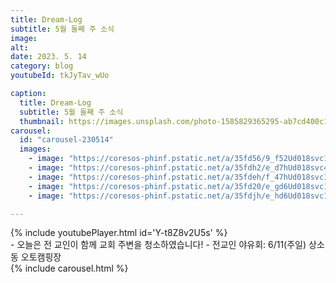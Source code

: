 ```yaml
---
title: Dream-Log
subtitle: 5월 둘째 주 소식
image:
alt: 
date: 2023. 5. 14
category: blog
youtubeId: tkJyTav_wUo

caption:
  title: Dream-Log  
  subtitle: 5월 둘째 주 소식
  thumbnail: https://images.unsplash.com/photo-1585829365295-ab7cd400c167?ixlib=rb-4.0.3&ixid=MnwxMjA3fDB8MHxwaG90by1wYWdlfHx8fGVufDB8fHx8&auto=format&fit=crop&w=2370&q=80
carousel:
  id: "carousel-230514"
  images:
    - image: "https://coresos-phinf.pstatic.net/a/35fd56/9_f52Ud018svc1car3gdv72ax5_hbjcak.jpg?type=e1920_std&cors=band"
    - image: "https://coresos-phinf.pstatic.net/a/35fdh2/e_d7hUd018svc450xbw0ev5um_hwao40.jpg?type=e1920_std&cors=band"
    - image: "https://coresos-phinf.pstatic.net/a/35fdeh/f_47hUd018svc1q7tec64miy1d_hwao40.jpg?type=e1920_std&cors=band"
    - image: "https://coresos-phinf.pstatic.net/a/35fd20/e_gd6Ud018svc1etcgh501e5uf_echkc.jpg?type=e1920_std&cors=band"
    - image: "https://coresos-phinf.pstatic.net/a/35fdjh/e_hd6Ud018svc1h8zh0x7v1ruj_echkc.jpg?type=e1920_std&cors=band"

---
```

<div>{% include youtubePlayer.html id='Y-t8Z8v2U5s' %}</div>
- 오늘은 전 교인이 함께 교회 주변을 청소하였습니다!
- 전교인 야유회: 6/11(주일) 상소동 오토캠핑장
<div class="mt-4">{% include carousel.html %}</div>
